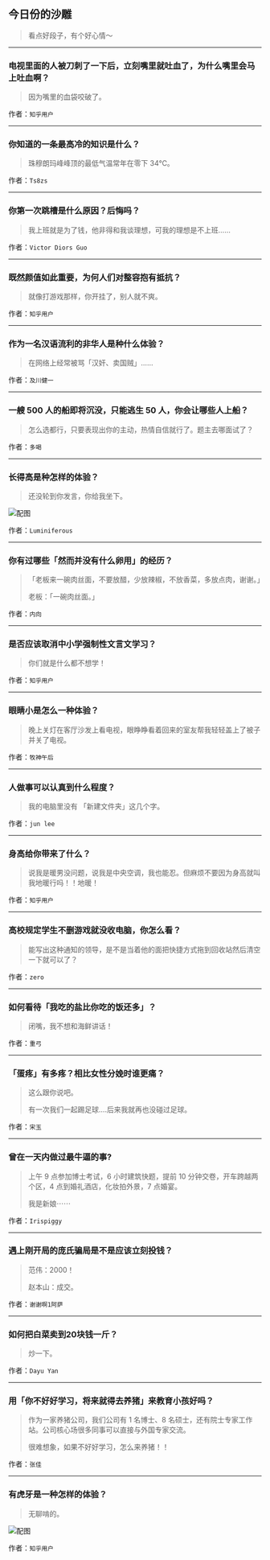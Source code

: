 ## 今日份的沙雕

> 看点好段子，有个好心情～


 
---

### 电视里面的人被刀刺了一下后，立刻嘴里就吐血了，为什么嘴里会马上吐血啊？

> 因为嘴里的血袋咬破了。


作者：`知乎用户`

---

### 你知道的一条最高冷的知识是什么？

> 珠穆朗玛峰峰顶的最低气温常年在零下 34℃。


作者：`Ts8zs`

---

### 你第一次跳槽是什么原因？后悔吗？

> 我上班就是为了钱，他非得和我谈理想，可我的理想是不上班……


作者：`Victor Diors Guo`

---

### 既然颜值如此重要，为何人们对整容抱有抵抗？

> 就像打游戏那样，你开挂了，别人就不爽。


作者：`知乎用户`

---

### 作为一名汉语流利的非华人是种什么体验？

> 在网络上经常被骂「汉奸、卖国贼」……


作者：`及川健一`

---

### 一艘 500 人的船即将沉没，只能逃生 50 人，你会让哪些人上船？

> 怎么选都行，只要表现出你的主动，热情自信就行了。题主去哪面试了？


作者：`多喝`

---

### 长得高是种怎样的体验？

> 还没轮到你发言，你给我坐下。



![配图](http://pic4.zhimg.com/70/a6a790c2dc5b590ac05b6f9a7c724c03_b.jpg)


作者：`Luminiferous`

---

### 你有过哪些「然而并没有什么卵用」的经历？

> 「老板来一碗肉丝面，不要放醋，少放辣椒，不放香菜，多放点肉，谢谢。」
> 
> 老板：「一碗肉丝面。」


作者：`内向`

---

### 是否应该取消中小学强制性文言文学习？

> 你们就是什么都不想学！


作者：`知乎用户`

---

### 眼睛小是怎么一种体验？

> 晚上关灯在客厅沙发上看电视，眼睁睁看着回来的室友帮我轻轻盖上了被子并关了电视。


作者：`牧神午后`

---

### 人做事可以认真到什么程度？

> 我的电脑里没有 「新建文件夹」这几个字。


作者：`jun lee`

---

### 身高给你带来了什么？

> 说我是暖男没问题，说我是中央空调，我也能忍。但麻烦不要因为身高就叫我地暖行吗！！地暖！


作者：`知乎用户`

---

### 高校规定学生不删游戏就没收电脑，你怎么看？

> 能写出这种通知的领导，是不是当着他的面把快捷方式拖到回收站然后清空一下就可以了？


作者：`zero`

---

### 如何看待「我吃的盐比你吃的饭还多」？

> 闭嘴，我不想和海鲜讲话！


作者：`重弓`

---

### 「蛋疼」有多疼？相比女性分娩时谁更痛？

> 这么跟你说吧。
> 
> 有一次我们一起踢足球....后来我就再也没碰过足球。


作者：`宋玉`

---

### 曾在一天内做过最牛逼的事?

> 上午 9 点参加博士考试，6 小时建筑快题，提前 10 分钟交卷，开车跨越两个区，4 点到婚礼酒店，化妆拍外景，7 点婚宴。
> 
> 我是新娘⋯⋯


作者：`Irispiggy`

---

### 遇上刚开局的庞氏骗局是不是应该立刻投钱？

> 范伟：2000！
> 
> 赵本山：成交。


作者：`谢谢啊1阿萨`

---

### 如何把白菜卖到20块钱一斤？

> 炒一下。


作者：`Dayu Yan`

---

### 用「你不好好学习，将来就得去养猪」来教育小孩好吗？

> 作为一家养猪公司，我们公司有 1 名博士、8 名硕士，还有院士专家工作站。公司核心场很多同事可以直接与外国专家交流。
> 
> 很难想象，如果不好好学习，怎么来养猪！！


作者：`张佳`

---

### 有虎牙是一种怎样的体验？

> 无聊啃的。



![配图](http://pic2.zhimg.com/70/1a7a76aca7a91e55d04086803384d775_b.jpg)


作者：`知乎用户`